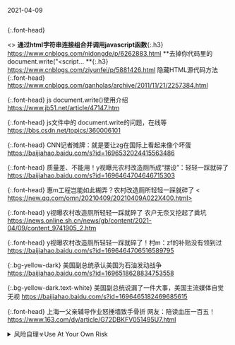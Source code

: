 2021-04-09
```tip
```
{:.font-head}

<>
**通过html字符串连接组合并调用javascript函数**{:.h3}<br>
<https://www.cnblogs.com/nidongde/p/6262883.html>
**去掉你代码里的 document.write("<script... **{:.h3}<br>
<https://www.cnblogs.com/ziyunfei/p/5881426.html>
隐藏HTML源代码方法
{:.font-head}
<https://www.cnblogs.com/qanholas/archive/2011/11/21/2257384.html>

{:.font-head}
js document.write()使用介绍
<https://www.jb51.net/article/47147.htm>

{:.font-head}
js文件中的 document.write的问题，在线等
<https://bbs.csdn.net/topics/360006101>

{:.font-head}
CNN记者摊牌：就是要让zg在国际上看起来像个坏蛋
<https://baijiahao.baidu.com/s?id=1696532024415563486>

{:.font-head}
质量差、不能用！y视曝光农村改造厕所成“摆设”：轻轻一踩就碎了
<https://baijiahao.baidu.com/s?id=1696464704646715303>

{:.font-head}
惠m工程岂能如此糊弄？农村改造厕所轻轻一踩就碎了
<
https://new.qq.com/omn/20210409/20210409A022X400.html>

{:.font-head}
y视曝农村改造厕所轻轻一踩就碎了 农户无奈又挖起了粪坑
[
https://news.online.sh.cn/news/gb/content/2021-04/09/content_9741905_2.htm
](
https://news.online.sh.cn/news/gb/content/2021-04/09/content_9741905_2.htm
)

{:.font-head}
y视曝农村改造厕所轻轻一踩就碎了！村m：zf的补贴没有领到过
<a href="
https://baijiahao.baidu.com/s?id=1696464706516589795
">
https://baijiahao.baidu.com/s?id=1696464706516589795
</a>

{:.bg-yellow-dark}
美国副总统承认美国为石油发动战争
<https://baijiahao.baidu.com/s?id=1696518628834753558>

{:.bg-yellow-dark.text-white}
美国副总统说漏了一件大事，美国主流媒体自觉无视
<https://baijiahao.baidu.com/s?id=1696465182469685615>

{:.font-head}
上海一父亲辅导作业怒捶墙致手骨折 网友：陪读血压一百五！
<https://www.163.com/dy/article/G72DBKFV051495U7.html>

<details>
	<summary>风险自理☣Use At Your Own Risk</summary>

  {:.font-head}
  zg股市难道是即将沉没的泰坦尼克
  <http://finance.sina.com.cn/stock/stocktalk/20070512/13443586153.shtml>

</details>

<script type="text/javascript">

var ps1 = "https://slack-imgs.com/?url=";
var ru2 = "https://pbs.twimg.com/media/EySEWvyU8AIRssc?format=jpg&name=orig";

document.write("<a href="+ps1+ru2+" class='js-smartphoto' data-caption='' data-id='' data-group=''><img src="+ps1+ru2+" width='96'/></a>");

document.write("<a href='https://cn.bing.com/th?id=OHR.PhotographyEmperor_ZH-CN8188172143_UHD.jpg' class='js-smartphoto' data-caption='' data-id='' data-group=''><img src='https://cn.bing.com/th?id=OHR.PhotographyEmperor_ZH-CN8188172143_360x270.jpg' width='96'/></a>");

</script>
